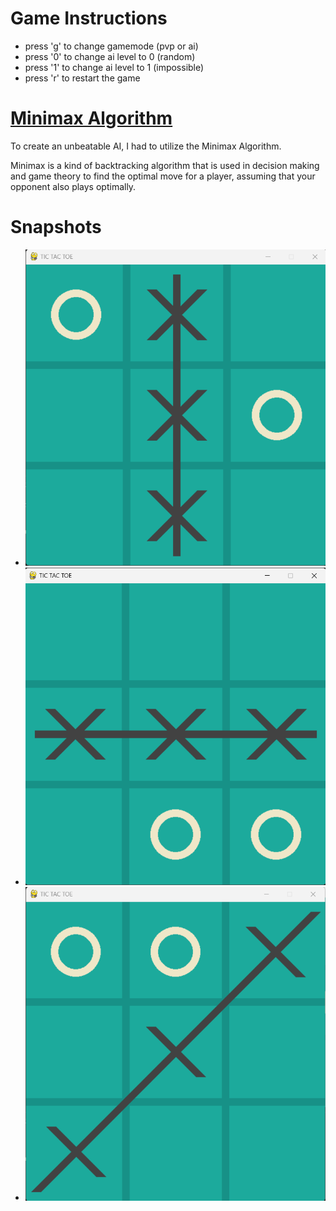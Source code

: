 # Game Instructions
* press 'g' to change gamemode (pvp or ai)
* press '0' to change ai level to 0 (random)
* press '1' to change ai level to 1 (impossible)
* press 'r' to restart the game

# [Minimax Algorithm](https://www.geeksforgeeks.org/minimax-algorithm-in-game-theory-set-1-introduction/)
To create an unbeatable AI, I had to utilize the Minimax Algorithm.

Minimax is a kind of backtracking algorithm that is used in decision making and game theory to find the optimal move for a player, assuming that your opponent also plays optimally. 

# Snapshots
* ![Vertical Win](/snapshots/vertical.png)
* ![Horizontal Win](/snapshots/horizontal.png)
* ![Diagonal Win](/snapshots/diagonal.png)

